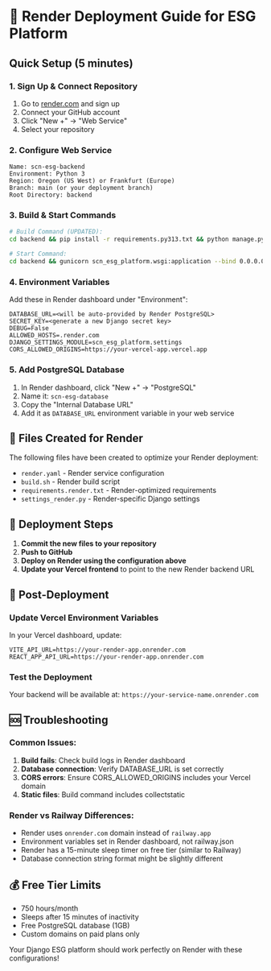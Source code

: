 # 🚀 Render Deployment Guide for ESG Platform

## Quick Setup (5 minutes)

### 1. Sign Up & Connect Repository
1. Go to [render.com](https://render.com) and sign up
2. Connect your GitHub account
3. Click "New +" → "Web Service"
4. Select your repository

### 2. Configure Web Service
```
Name: scn-esg-backend
Environment: Python 3
Region: Oregon (US West) or Frankfurt (Europe)
Branch: main (or your deployment branch)
Root Directory: backend
```

### 3. Build & Start Commands
```bash
# Build Command (UPDATED):
cd backend && pip install -r requirements.py313.txt && python manage.py migrate --noinput && python manage.py collectstatic --noinput && python create_test_users.py

# Start Command:
cd backend && gunicorn scn_esg_platform.wsgi:application --bind 0.0.0.0:$PORT
```

### 4. Environment Variables
Add these in Render dashboard under "Environment":

```
DATABASE_URL=<will be auto-provided by Render PostgreSQL>
SECRET_KEY=<generate a new Django secret key>
DEBUG=False
ALLOWED_HOSTS=.render.com
DJANGO_SETTINGS_MODULE=scn_esg_platform.settings
CORS_ALLOWED_ORIGINS=https://your-vercel-app.vercel.app
```

### 5. Add PostgreSQL Database
1. In Render dashboard, click "New +" → "PostgreSQL"
2. Name it: `scn-esg-database`
3. Copy the "Internal Database URL"
4. Add it as `DATABASE_URL` environment variable in your web service

## 🔧 Files Created for Render

The following files have been created to optimize your Render deployment:

- `render.yaml` - Render service configuration
- `build.sh` - Render build script
- `requirements.render.txt` - Render-optimized requirements
- `settings_render.py` - Render-specific Django settings

## 🚀 Deployment Steps

1. **Commit the new files to your repository**
2. **Push to GitHub**
3. **Deploy on Render using the configuration above**
4. **Update your Vercel frontend** to point to the new Render backend URL

## 📝 Post-Deployment

### Update Vercel Environment Variables
In your Vercel dashboard, update:
```
VITE_API_URL=https://your-render-app.onrender.com
REACT_APP_API_URL=https://your-render-app.onrender.com
```

### Test the Deployment
Your backend will be available at: `https://your-service-name.onrender.com`

## 🆘 Troubleshooting

### Common Issues:
1. **Build fails**: Check build logs in Render dashboard
2. **Database connection**: Verify DATABASE_URL is set correctly
3. **CORS errors**: Ensure CORS_ALLOWED_ORIGINS includes your Vercel domain
4. **Static files**: Build command includes collectstatic

### Render vs Railway Differences:
- Render uses `onrender.com` domain instead of `railway.app`
- Environment variables set in Render dashboard, not railway.json
- Render has a 15-minute sleep timer on free tier (similar to Railway)
- Database connection string format might be slightly different

## 💰 Free Tier Limits
- 750 hours/month
- Sleeps after 15 minutes of inactivity
- Free PostgreSQL database (1GB)
- Custom domains on paid plans only

Your Django ESG platform should work perfectly on Render with these configurations!

